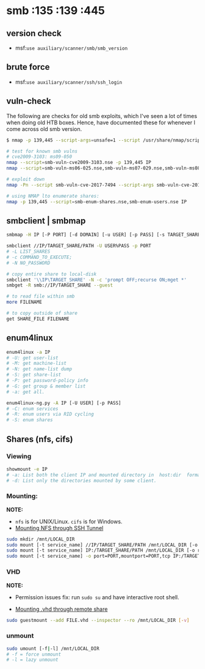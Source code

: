 # smb :135 :139 :445

## version check

* msf:`use auxiliary/scanner/smb/smb_version`

## brute force

* msf:`use auxiliary/scanner/ssh/ssh_login`

## vuln-check

The following are checks for old smb exploits, which I've seen a lot of times when doing old HTB boxes. Hence, have
documented these for whenever I come across old smb version.

```bash
$ nmap -p 139,445 --script-args=unsafe=1 --script /usr/share/nmap/scripts/smb-os-discovery IP

# test for known smb vulns 
# cve2009-3103: ms09-050
nmap --script=smb-vuln-cve2009-3103.nse -p 139,445 IP
nmap --script=smb-vuln-ms06-025.nse,smb-vuln-ms07-029.nse,smb-vuln-ms08-067.nse,smb-vuln-ms10-054.nse,smb-vuln-ms10-061.nse,smb-vuln-ms17-010.nse -p 139,445 IP

# exploit down
nmap -Pn --script smb-vuln-cve-2017-7494 --script-args smb-vuln-cve-2017-7494.check-version -p139,445 IP

# using NMAP lto enumerate shares:
nmap -p 139,445 --script=smb-enum-shares.nse,smb-enum-users.nse IP
```

## smbclient | smbmap

```bash
smbmap -H IP [-P PORT] [-d DOMAIN] [-u USER] [-p PASS] [-s TARGET_SHARE]

smbclient //IP/TARGET_SHARE/PATH -U USER%PASS -p PORT
# -L LIST_SHARES
# -c COMMAND_TO_EXECUTE;
# -N NO_PASSWORD

# copy entire share to local-disk
smbclient '\\IP\TARGET_SHARE' -N -c 'prompt OFF;recurse ON;mget *'
smbget -R smb://IP/TARGET_SHARE --guest

# to read file within smb
more FILENAME

# to copy outside of share
get SHARE_FILE FILENAME
```

## enum4linux

```bash
enum4linux -a IP
# -U: get user-list
# -M: get machine-list
# -N: get name-list dump
# -S: get share-list
# -P: get password-policy info
# -G: get group & member list
# -a: get all.

enum4linux-ng.py -A IP [-U USER] [-p PASS]
# -C: enum services
# -R: enum users via RID cycling
# -S: enum shares
```

## Shares (nfs, cifs)

### Viewing

```bash
showmount -e IP
# -a: List both the client IP and mounted directory in  host:dir  format.
# -d: List only the directories mounted by some client.
```

### Mounting:

**NOTE:**

* `nfs` is for UNIX/Linux. `cifs` is for Windows.
* [Mounting NFS through SSH Tunnel](http://biowiki.org/wiki/index.php/Mounting_NFSThrough_SSHTunnel)

```bash
sudo mkdir /mnt/LOCAL_DIR
sudo mount [-t service_name] //IP/TARGET_SHARE/PATH /mnt/LOCAL_DIR [-o rw]
sudo mount [-t service_name] IP:/TARGET_SHARE/PATH /mnt/LOCAL_DIR [-o rw]
sudo mount [-t service_name] -o port=PORT,mountport=PORT,tcp IP:/TARGET_SHARE /mnt/LOCAL_DIR -v
```

### VHD

**NOTE:**

* Permission issues fix: run `sudo su` and have interactive root shell.

* [Mounting .vhd through remote share](https://medium.com/@klockw3rk/mounting-vhd-file-on-kali-linux-through-remote-share-f2f9542c1f25)

```bash
sudo guestmount --add FILE.vhd --inspector --ro /mnt/LOCAL_DIR [-v]
```

### unmount

```bash
sudo umount [-f|-l] /mnt/LOCAL_DIR
# -f = force unmount
# -l = lazy unmount
```
